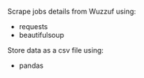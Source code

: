 Scrape jobs details from Wuzzuf using:
- requests
- beautifulsoup
  
Store data as a csv file using:
- pandas
